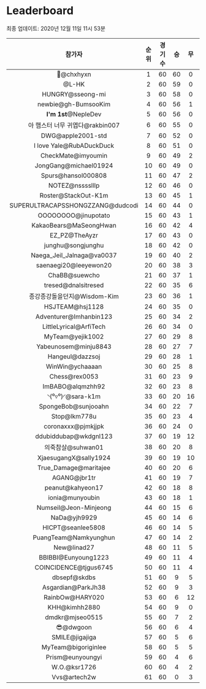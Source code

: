 # Leaderboard
최종 업데이트: 2020년 12월 11일 11시 53분




| 참가자 | 순위 | 경기수 | 승 | 무 | 패 | 승점 |
|:---:|:---:|:---:|:---:|:---:|:---:|:---:|
| 👑@chxhyxn | 1 | 60 | 60 | 0 | 0 | 180 |
| @L-HK | 2 | 60 | 59 | 0 | 1 | 177 |
| HUNGRY@sseong-mi | 3 | 60 | 58 | 0 | 2 | 174 |
| newbie@gh-BumsooKim | 4 | 60 | 56 | 1 | 3 | 169 |
| **I'm 1st**@NepleDev | 5 | 60 | 56 | 0 | 4 | 168 |
| 아 햄스터 너무 귀엽다@rakbin007 | 6 | 60 | 55 | 0 | 5 | 165 |
| DWG@apple2001-std | 7 | 60 | 52 | 0 | 8 | 156 |
| I love Yale@RubADuckDuck | 8 | 60 | 51 | 0 | 9 | 153 |
| CheckMate@imyoumin | 9 | 60 | 49 | 2 | 9 | 149 |
| JongGang@michael01924 | 10 | 60 | 49 | 0 | 11 | 147 |
| Spurs@hansol000808 | 11 | 60 | 47 | 2 | 11 | 143 |
| NOTEZ@nsssslllp | 12 | 60 | 46 | 0 | 14 | 138 |
| Roster@StackOut-K1m | 13 | 60 | 45 | 1 | 14 | 136 |
| SUPERULTRACAPSSHONGZZANG@dudcodi | 14 | 60 | 44 | 0 | 16 | 132 |
| OOOOOOOO@jinupotato | 15 | 60 | 43 | 1 | 16 | 130 |
| KakaoBears@MaSeongHwan | 16 | 60 | 42 | 4 | 14 | 130 |
| EZ_PZ@TheAyzr | 17 | 60 | 43 | 0 | 17 | 129 |
| junghu@songjunghu | 18 | 60 | 42 | 0 | 18 | 126 |
| Naega_Jeil_Jalnaga@va0037 | 19 | 60 | 40 | 2 | 18 | 122 |
| saenaegi20@leeyewon20 | 20 | 60 | 38 | 3 | 19 | 117 |
| ChaBB@suewcho | 21 | 60 | 37 | 1 | 22 | 112 |
| tresed@dnalsitresed | 22 | 60 | 35 | 6 | 19 | 111 |
| 종강종강돌을던지@Wisdom-Kim | 23 | 60 | 36 | 1 | 23 | 109 |
| HSJTEAM@hsj1128 | 24 | 60 | 35 | 0 | 25 | 105 |
| Adventurer@Imhanbin123 | 25 | 60 | 34 | 2 | 24 | 104 |
| LittleLyrical@ArfiTech | 26 | 60 | 34 | 0 | 26 | 102 |
| MyTeam@yejik1002 | 27 | 60 | 29 | 8 | 23 | 95 |
| Yabeunosem@minju8843 | 28 | 60 | 27 | 7 | 26 | 88 |
| Hangeul@dazzsoj | 29 | 60 | 28 | 1 | 31 | 85 |
| WinWin@ychaaaan | 30 | 60 | 25 | 8 | 27 | 83 |
| Chess@rex0053 | 31 | 60 | 23 | 9 | 28 | 78 |
| ImBABO@alqmzhh92 | 32 | 60 | 23 | 8 | 29 | 77 |
| ◝(⁰▿⁰)◜@sara-k1m | 33 | 60 | 20 | 16 | 24 | 76 |
| SpongeBob@sunjooahn | 34 | 60 | 22 | 7 | 31 | 73 |
| Stop@lkm778u | 35 | 60 | 23 | 4 | 33 | 73 |
| coronaxxx@pjmkjjpk | 36 | 60 | 24 | 0 | 36 | 72 |
| ddubiddubap@wkdgnl123 | 37 | 60 | 19 | 12 | 29 | 69 |
| 의죽참살@suhwan01 | 38 | 60 | 20 | 8 | 32 | 68 |
| XjaesugangX@sally1924 | 39 | 60 | 19 | 10 | 31 | 67 |
| True_Damage@maritajee | 40 | 60 | 20 | 6 | 34 | 66 |
| AGANG@jbr1tr | 41 | 60 | 19 | 7 | 34 | 64 |
| peanut@kahyeon17 | 42 | 60 | 18 | 8 | 34 | 62 |
| ionia@munyoubin | 43 | 60 | 18 | 1 | 41 | 55 |
| Numseil@Jeon-Minjeong | 44 | 60 | 15 | 6 | 39 | 51 |
| NaDa@yjh9929 | 45 | 60 | 14 | 6 | 40 | 48 |
| HICPT@seanlee5808 | 46 | 60 | 14 | 5 | 41 | 47 |
| PuangTeam@Namkyunghun | 47 | 60 | 14 | 2 | 44 | 44 |
| New@linad27 | 48 | 60 | 11 | 5 | 44 | 38 |
| BBIBBI@Eunyoung1223 | 49 | 60 | 11 | 4 | 45 | 37 |
| COINCIDENCE@tjgus6745 | 50 | 60 | 11 | 4 | 45 | 37 |
| dbsepf@skdbs | 51 | 60 | 9 | 5 | 46 | 32 |
| Asgardian@ParkJh38 | 52 | 60 | 9 | 3 | 48 | 30 |
| RainbOw@HARY020 | 53 | 60 | 6 | 12 | 42 | 30 |
| KHH@kimhh2880 | 54 | 60 | 9 | 0 | 51 | 27 |
| dmdkr@mjseo0515 | 55 | 60 | 7 | 2 | 51 | 23 |
| 😎@dwgoon | 56 | 60 | 6 | 4 | 50 | 22 |
| SMILE@jigajiga | 57 | 60 | 5 | 6 | 49 | 21 |
| MyTeam@bigoriginlee | 58 | 60 | 5 | 5 | 50 | 20 |
| Prism@eunyoungyi | 59 | 60 | 4 | 6 | 50 | 18 |
| W.O.@ksr1726 | 60 | 60 | 4 | 2 | 54 | 14 |
| Vvs@artech2w | 61 | 60 | 0 | 3 | 57 | 3 |